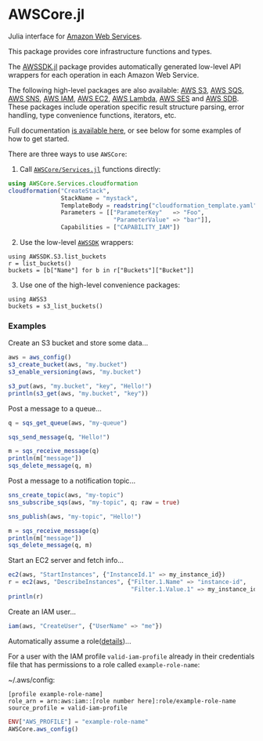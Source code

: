 # AWSCore.jl

Julia interface for [Amazon Web Services](https://aws.amazon.com).

This package provides core infrastructure functions and types.

The [AWSSDK.jl](https://github.com/JuliaCloud/AWSSDK.jl) package provides
automatically generated low-level API wrappers for each operation in each
Amazon Web Service.

The following high-level packages are also available:
[AWS S3](http://github.com/samoconnor/AWSS3.jl),
[AWS SQS](http://github.com/samoconnor/AWSSQS.jl),
[AWS SNS](http://github.com/samoconnor/AWSSNS.jl),
[AWS IAM](http://github.com/samoconnor/AWSIAM.jl),
[AWS EC2](http://github.com/samoconnor/AWSEC2.jl),
[AWS Lambda](http://github.com/samoconnor/AWSLambda.jl),
[AWS SES](http://github.com/samoconnor/AWSSES.jl) and
[AWS SDB](http://github.com/samoconnor/AWSSDB.jl).
These packages include operation specific result structure parsing, error
handling, type convenience functions, iterators, etc.

Full documentation [is available here](https://juliacloud.github.io/AWSCore.jl/build/index.html),
or see below for some examples of how to get started.


There are three ways to use `AWSCore`:

1. Call [`AWSCore/Services.jl`](https://github.com/JuliaCloud/AWSCore.jl/blob/master/src/Services.jl)
functions directly:
```julia
using AWSCore.Services.cloudformation
cloudformation("CreateStack",
               StackName = "mystack",
               TemplateBody = readstring("cloudformation_template.yaml"),
               Parameters = [["ParameterKey"   => "Foo",
                              "ParameterValue" => "bar"]],
               Capabilities = ["CAPABILITY_IAM"])
```

2. Use the low-level [`AWSSDK`](https://github.com/JuliaCloud/AWSSDK.jl) wrappers:
```
using AWSSDK.S3.list_buckets
r = list_buckets()
buckets = [b["Name"] for b in r["Buckets"]["Bucket"]]
```

3. Use one of the high-level convenience packages:
```
using AWSS3
buckets = s3_list_buckets()
```


### Examples


Create an S3 bucket and store some data...

```julia
aws = aws_config()
s3_create_bucket(aws, "my.bucket")
s3_enable_versioning(aws, "my.bucket")

s3_put(aws, "my.bucket", "key", "Hello!")
println(s3_get(aws, "my.bucket", "key"))
```


Post a message to a queue...

```julia
q = sqs_get_queue(aws, "my-queue")

sqs_send_message(q, "Hello!")

m = sqs_receive_message(q)
println(m["message"])
sqs_delete_message(q, m)
```


Post a message to a notification topic...

```julia
sns_create_topic(aws, "my-topic")
sns_subscribe_sqs(aws, "my-topic", q; raw = true)

sns_publish(aws, "my-topic", "Hello!")

m = sqs_receive_message(q)
println(m["message"])
sqs_delete_message(q, m)

```


Start an EC2 server and fetch info...

```julia
ec2(aws, "StartInstances", {"InstanceId.1" => my_instance_id})
r = ec2(aws, "DescribeInstances", {"Filter.1.Name" => "instance-id",
                                   "Filter.1.Value.1" => my_instance_id})
println(r)
```


Create an IAM user...

```julia
iam(aws, "CreateUser", {"UserName" => "me"})
```


Automatically assume a role([details](https://docs.aws.amazon.com/cli/latest/userguide/cli-roles.html))...

For a user with the IAM profile `valid-iam-profile` already in their credentials file
that has permissions to a role called `example-role-name`:
 
~/.aws/config:
```
[profile example-role-name]
role_arn = arn:aws:iam::[role number here]:role/example-role-name
source_profile = valid-iam-profile
```


```julia
ENV["AWS_PROFILE"] = "example-role-name"
AWSCore.aws_config()
```
